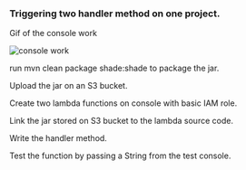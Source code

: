 ### **Triggering two handler method on one project.**

Gif of the console work

![console work](https://github.com/prshrestha/multiple-lambda-handler/blob/master/lambda.gif)


run mvn clean package shade:shade to package the jar.

Upload the jar on an S3 bucket.

Create two lambda functions on console with basic IAM role.

Link the jar stored on S3 bucket to the lambda source code.

Write the handler method.

Test the function by passing a String from the test console.
